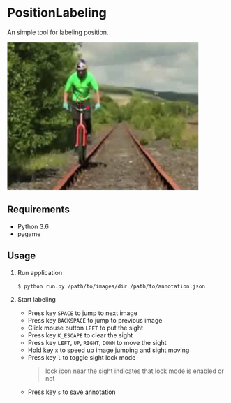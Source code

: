 # PositionLabeling

An simple tool for labeling position.

![](images/sample.jpg)

## Requirements

* Python 3.6
* pygame


## Usage

1. Run application

    ```
    $ python run.py /path/to/images/dir /path/to/annotation.json
    ```

2. Start labeling

    * Press key `SPACE` to jump to next image
    * Press key `BACKSPACE` to jump to previous image
    * Click mouse button `LEFT` to put the sight
    * Press key `K_ESCAPE` to clear the sight
    * Press key `LEFT`, `UP`, `RIGHT`, `DOWN` to move the sight
    * Hold key `x` to speed up image jumping and sight moving
    * Press key `l` to toggle sight lock mode
        > lock icon near the sight indicates that lock mode is enabled or not
    * Press key `s` to save annotation
